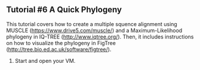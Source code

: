 ## Tutorial #6 A Quick Phylogeny

This tutorial covers how to create a multiple squence alignment using MUSCLE (https://www.drive5.com/muscle/) and a Maximum-Likelihood phylogeny in IQ-TREE (http://www.iqtree.org/). Then, it includes instructions on how to visualize the phylogeny in FigTree (http://tree.bio.ed.ac.uk/software/figtree/).

1. Start and open your VM. 
